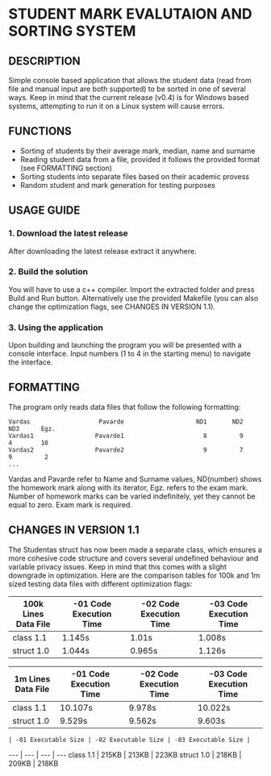 # STUDENT MARK EVALUTAION AND SORTING SYSTEM
## DESCRIPTION
Simple console based application that allows the student data (read from file and manual input are both supported) to be sorted in one of several ways. Keep in mind that the current release (v0.4) is for Windows based systems, attempting to run it on a Linux system will cause errors.
## FUNCTIONS
- Sorting of students by their average mark, median, name and surname
- Reading student data from a file, provided it follows the provided format (see FORMATTING section)
- Sorting students into separate files based on their academic provess
- Random student and mark generation for testing purposes
## USAGE GUIDE
### 1. Download the latest release
After downloading the latest release extract it anywhere.
### 2. Build the solution
You will have to use a c++ compiler. Import the extracted folder and press Build and Run button. Alternatively use the provided Makefile (you can also change the optimization flags, see CHANGES IN VERSION 1.1).
### 3. Using the application
Upon building and launching the program you will be presented with a console interface. Input numbers (1 to 4 in the starting menu) to navigate the interface.
## FORMATTING
The program only reads data files that follow the following formatting:
```
Vardas                   Pavarde                    ND1       ND2       ND3      Egz.
Vardas1                 Pavarde1                      8         9         4        10
Vardas2                 Pavarde2                      9         7         9         2
...                                                                                  
```
Vardas and Pavarde refer to Name and Surname values, ND(number) shows the homework mark along with its iterator, Egz. refers to the exam mark. Number of homework marks can be varied indefinitely, yet they cannot be equal to zero. Exam mark is required.
## CHANGES IN VERSION 1.1
The Studentas struct has now been made a separate class, which ensures a more cohesive code structure and covers several undefined behaviour and variable privacy issues.
Keep in mind that this comes with a slight downgrade in optimization.
Here are the comparison tables for 100k and 1m sized testing data files with different optimization flags:

100k Lines Data File | -01 Code Execution Time | -02 Code Execution Time | -03 Code Execution Time |
--- | --- | --- | ---
class 1.1 | 1.145s | 1.01s | 1.008s
struct 1.0 | 1.044s | 0.965s | 1.126s

1m Lines Data File | -01 Code Execution Time | -02 Code Execution Time | -03 Code Execution Time |
 --- | --- | --- | ---
class 1.1 | 10.107s | 9.978s | 10.022s
struct 1.0 | 9.529s | 9.562s | 9.603s

    | -01 Executable Size | -02 Executable Size | -03 Executable Size |
 --- | --- | --- | ---
class 1.1 | 215KB | 213KB | 223KB
struct 1.0 | 218KB | 209KB | 218KB
